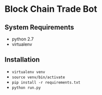 # Block Chain Trade Bot
## System Requirements

- python 2.7
- virtualenv

## Installation

- `virtualenv venv`
- `source venv/bin/activate`
- `pip install -r requirements.txt`
- `python run.py`
